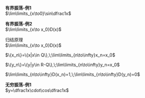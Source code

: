 **有界振荡-例1**  
$\lim\limits_{x\to0}\sin\dfrac1x$  
  
**有界振荡-例2**  
$\lim\limits_{x\to x_0}D(x)$  
  
归结原理  
$\lim\limits_{x\to x_0}D(x)$  
  
$\{x_n\}=\{x|x\in Q\},\;\lim\limits_{n\to\infty}x_n=x_0$  
  
$\{y_n\}=\{y|y\in R-Q\},\;\lim\limits_{n\to\infty}y_n=x_0$  
  
$\lim\limits_{n\to\infty}D(x_n)=1,\;\lim\limits_{n\to\infty}D(y_n)=0$  
  
**无穷振荡-例1**  
$y=\dfrac1x\cdot\cos\dfrac1x$  
